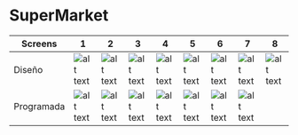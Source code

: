 # SuperMarket

| Screens    | 1 | 2 | 3 | 4 | 5 | 6 | 7 | 8 |  
|------------|---|---|---|---|---|---|---|---|
| Diseño     |![alt text](https://i.postimg.cc/PxvKZkhd/i-Phone-X-XS-11-Pro-1.jpg)|![alt text](https://i.postimg.cc/4dz7rJTL/i-Phone-X-XS-11-Pro-8.png)|![alt text](https://i.postimg.cc/13njwTSR/i-Phone-X-XS-11-Pro-2.png)|![alt text](https://i.postimg.cc/W3BGR9K8/i-Phone-X-XS-11-Pro-4.png)|![alt text](https://i.postimg.cc/ry7ncjWv/i-Phone-X-XS-11-Pro-3.png)|![alt text](https://i.postimg.cc/mggFnfkR/i-Phone-X-XS-11-Pro-5.png)|![alt text](https://i.postimg.cc/HLRrhr81/i-Phone-X-XS-11-Pro-6.png)|![alt text](https://i.postimg.cc/FKmWJKHm/i-Phone-X-XS-11-Pro-7.png)|
| Programada |![alt text](https://i.postimg.cc/cLFrmkN6/Simulator-Screen-Shot-i-Phone-11-Pro-2022-05-19-at-17-00-03.png)|![alt text](https://i.postimg.cc/mrc2Sbw6/Simulator-Screen-Shot-i-Phone-11-Pro-2022-05-19-at-16-59-42.png)|![alt text](https://i.postimg.cc/PfV3gTzM/Simulator-Screen-Shot-i-Phone-11-Pro-2022-05-19-at-17-00-42.png)|![alt text]()|![alt text]()|![alt text]()|![alt text]()|


